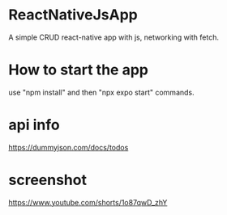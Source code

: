 # ReactNativeJsApp
A simple CRUD react-native app with js, networking with fetch.

# How to start the app
use "npm install" and then "npx expo start" commands.

# api info
https://dummyjson.com/docs/todos

# screenshot
https://www.youtube.com/shorts/1o87qwD_zhY